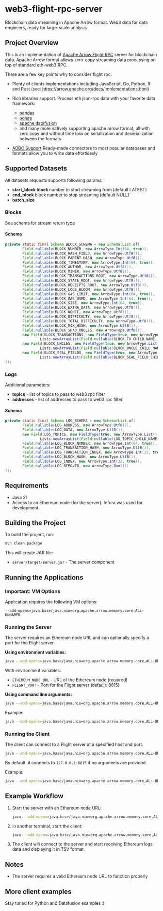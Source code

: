 # web3-flight-rpc-server
Blockchain data streaming in Apache Arrow format. Web3 data for data engineers, ready for large-scale analysis

## Project Overview

This is an implementation of [Apache Arrow Flight RPC](https://arrow.apache.org/docs/format/Flight.html) server for blockchain data.
Apache Arrow format allows zero-copy streaming data processing on top of standard eth-web3 RPC.

There are a few key points why to consider flight rpc:
- Plenty of clients implementations including JavaScript, Go, Python, R and Rust (see: https://arrow.apache.org/docs/implementations.html)

- Rich libraries support. Process eth json-rpc data with your favorite data framework:
  - [pandas](https://pandas.pydata.org)
  - [polars](https://pola.rs/)
  - [apache datafusion](https://datafusion.apache.org/)
  - and many more natively supporting apache arrow format, all with zero copy and without time loss on serialization and deserialization between the formats

- [ADBC Support](https://arrow.apache.org/adbc/current/index.html) Ready-made connectors to most popular databases and formats allow you to write data effortlessly

## Supported Datasets

All datasets requests supports following params:

- **start_block block** number to start streaming from (default LATEST)
- **end_block** block number to stop streaming (default NULL)
- **batch_size**

### Blocks
See schema for stream return type
#### Schema
```java
private static final Schema BLOCK_SCHEMA = new Schema(List.of(
        Field.nullable(BLOCK_NUMBER, new ArrowType.Int(64, true)),
        Field.nullable(BLOCK_HASH_FIELD, new ArrowType.Utf8()),
        Field.nullable(BLOCK_PARENT_HASH, new ArrowType.Utf8()),
        Field.nullable(BLOCK_TIMESTAMP, new ArrowType.Int(64, true)),
        Field.nullable(BLOCK_AUTHOR, new ArrowType.Utf8()),
        Field.nullable(BLOCK_MINER, new ArrowType.Utf8()),
        Field.nullable(BLOCK_TRANSACTIONS_ROOT, new ArrowType.Utf8()),
        Field.nullable(BLOCK_STATE_ROOT, new ArrowType.Utf8()),
        Field.nullable(BLOCK_RECEIPTS_ROOT, new ArrowType.Utf8()),
        Field.nullable(BLOCK_LOGS_BLOOM, new ArrowType.Utf8()),
        Field.nullable(BLOCK_GAS_LIMIT, new ArrowType.Int(64, true)),
        Field.nullable(BLOCK_GAS_USED, new ArrowType.Int(64, true)),
        Field.nullable(BLOCK_SIZE, new ArrowType.Int(64, true)),
        Field.nullable(BLOCK_EXTRA_DATA, new ArrowType.Utf8()),
        Field.nullable(BLOCK_NONCE, new ArrowType.Utf8()),
        Field.nullable(BLOCK_DIFFICULTY, new ArrowType.Utf8()),
        Field.nullable(BLOCK_TOTAL_DIFFICULTY, new ArrowType.Utf8()),
        Field.nullable(BLOCK_MIX_HASH, new ArrowType.Utf8()),
        Field.nullable(BLOCK_SHA3_UNCLES, new ArrowType.Utf8()),
        new Field(BLOCK_TRANSACTIONS, new FieldType(true, new ArrowType.List(), null),
                Lists.newArrayList(Field.nullable(BLOCK_TX_CHILD_NAME, new ArrowType.Utf8()))),
        new Field(BLOCK_UNCLES, new FieldType(true, new ArrowType.List(), null),
                Lists.newArrayList(Field.nullable(BLOCK_UNCLE_CHILD_NAME, new ArrowType.Utf8()))),
        new Field(BLOCK_SEAL_FIELDS, new FieldType(true, new ArrowType.List(), null),
                Lists.newArrayList(Field.nullable(BLOCK_SEAL_FIELD_CHILD_NAME, new ArrowType.Utf8())))
));
```

### Logs
Additional parameters: 
- **topics** - list of topics to pass to web3 rpc filter
- **addresses** - list of addresses to pass to web3 rpc filter

#### Schema
```java
private static final Schema LOG_SCHEMA = new Schema(List.of(
        Field.nullable(LOG_ADDRESS, new ArrowType.Utf8()),
        Field.nullable(LOG_DATA, new ArrowType.Utf8()),
        new Field(LOG_TOPICS, new FieldType(true, new ArrowType.List(), null),
                Lists.newArrayList(Field.nullable(LOG_TOPIC_CHILD_NAME, new ArrowType.Utf8()))),
        Field.nullable(LOG_BLOCK_NUMBER, new ArrowType.Int(64, true)),
        Field.nullable(LOG_TRANSACTION_HASH, new ArrowType.Utf8()),
        Field.nullable(LOG_TRANSACTION_INDEX, new ArrowType.Int(32, true)),
        Field.nullable(LOG_BLOCK_HASH, new ArrowType.Utf8()),
        Field.nullable(LOG_INDEX, new ArrowType.Int(32, true)),
        Field.nullable(LOG_REMOVED, new ArrowType.Bool())
));
```

## Requirements

- Java 21
- Access to an Ethereum node (for the server). Infura was used for development.

## Building the Project

To build the project, run:

```bash
mvn clean package
```

This will create JAR file:
- `server/target/server.jar` - The server component

## Running the Applications

### Important: VM Options

Application requires the following VM options:

```
--add-opens=java.base/java.nio=org.apache.arrow.memory.core,ALL-UNNAMED
```

### Running the Server

The server requires an Ethereum node URL and can optionally specify a port for the Flight server.

**Using environment variables:**

```bash
java --add-opens=java.base/java.nio=org.apache.arrow.memory.core,ALL-UNNAMED -jar server/target/server.jar
```

With environment variables:
- `ETHEREUM_NODE_URL` - URL of the Ethereum node (required)
- `FLIGHT_PORT` - Port for the Flight server (default: 8815)

**Using command line arguments:**

```bash
java --add-opens=java.base/java.nio=org.apache.arrow.memory.core,ALL-UNNAMED -jar server/target/server.jar <ethereum_node_url> <flight_port>
```

Example:
```bash
java --add-opens=java.base/java.nio=org.apache.arrow.memory.core,ALL-UNNAMED -jar server/target/server.jar https://mainnet.infura.io/v3/your-api-key 8815
```

### Running the Client

The client can connect to a Flight server at a specified host and port.

```bash
java --add-opens=java.base/java.nio=org.apache.arrow.memory.core,ALL-UNNAMED -jar client/target/client.jar [host] [port]
```

By default, it connects to `127.0.0.1:8815` if no arguments are provided.

Example:
```bash
java --add-opens=java.base/java.nio=org.apache.arrow.memory.core,ALL-UNNAMED -jar client/target/client.jar 127.0.0.1 8815
```

## Example Workflow

1. Start the server with an Ethereum node URL:
   ```bash
   java --add-opens=java.base/java.nio=org.apache.arrow.memory.core,ALL-UNNAMED -jar server/target/server.jar https://mainnet.infura.io/v3/your-api-key 8815
   ```

2. In another terminal, start the client:
   ```bash
   java --add-opens=java.base/java.nio=org.apache.arrow.memory.core,ALL-UNNAMED -jar client/target/client.jar 127.0.0.1 8815
   ```

3. The client will connect to the server and start receiving Ethereum logs data and displaying it in TSV format.

## Notes

- The server requires a valid Ethereum node URL to function properly

## More client examples

Stay tuned for Python and Datafusion examples :)